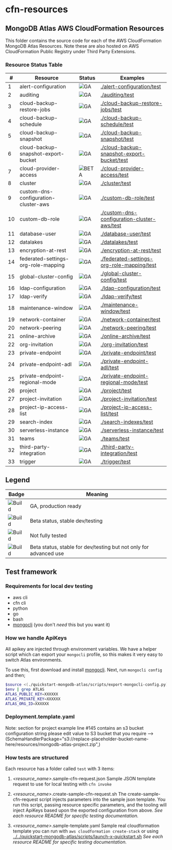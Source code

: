 # cfn-resources

## MongoDB Atlas AWS CloudFormation Resources

This folder contains the source code for each of the AWS CloudFormation 
MongoDB Atlas Resources. Note these are also hosted on AWS CloudFormation Public Registry under Third Party Extensions. 

### Resource Status Table

|#| Resource                             | Status                                             | Examples                                                                                   |
|---|--------------------------------------|----------------------------------------------------|--------------------------------------------------------------------------------------------|
| 1 | alert-configuration                  | ![GA](https://img.shields.io/badge/GA-green) | [./alert-configuration/test](./alert-configuration/test)                                   |
| 2 | auditing                             | ![GA](https://img.shields.io/badge/GA-green) | [./auditing/test](./auditing/test)                                                         |
| 3 | cloud-backup-restore-jobs            | ![GA](https://img.shields.io/badge/GA-green) | [./cloud-backup-restore-jobs/test](./cloud-backup-restore-jobs/test)                       |
| 4 | cloud-backup-schedule                | ![GA](https://img.shields.io/badge/GA-green) | [./cloud-backup-schedule/test](./cloud-backup-schedule/test)                               |
| 5 | cloud-backup-snapshot                | ![GA](https://img.shields.io/badge/GA-green) | [./cloud-backup-snapshot/test](./cloud-backup-snapshot/test)                               |
| 6 | cloud-backup-snapshot-export-bucket  | ![GA](https://img.shields.io/badge/GA-green) | [./cloud-backup-snapshot-export-bucket/test](./cloud-backup-snapshot-export-bucket/test)   |
| 7 | cloud-provider-access                | ![BETA](https://img.shields.io/badge/Beta-yellow) | [./cloud-provider-access/test](./cloud-provider-access/test)                               |
| 8 | cluster                              | ![GA](https://img.shields.io/badge/GA-green) | [./cluster/test](./cluster/test)                                                           |
| 9 | custom-dns-configuration-cluster-aws | ![GA](https://img.shields.io/badge/GA-green) | [./custom-db-role/test](./custom-db-role/test)                                             |
| 10 | custom-db-role                       | ![GA](https://img.shields.io/badge/GA-green) | [./custom-dns-configuration-cluster-aws/test](./custom-dns-configuration-cluster-aws/test) |
| 11 | database-user                        | ![GA](https://img.shields.io/badge/GA-green) | [./database-user/test](./database-user/test)                                               |
| 12 | datalakes                            | ![GA](https://img.shields.io/badge/GA-green) | [./datalakes/test](./datalakes/test)                                                       |
| 13 | encryption-at-rest                   | ![GA](https://img.shields.io/badge/GA-green) | [./encryption-at-rest/test](./encryption-at-rest/test)                                     |
| 14 | federated-settings-org-role-mapping  | ![GA](https://img.shields.io/badge/GA-green) | [./federated-settings-org-role-mapping/test](./federated-settings-org-role-mapping/test)   |
| 15 | global-cluster-config                | ![GA](https://img.shields.io/badge/GA-green) | [./global-cluster-config/test](./global-cluster-config/test)                               |
| 16 | ldap-configuration                   | ![GA](https://img.shields.io/badge/GA-green) | [./ldap-configuration/test](./ldap-configuration/test)                                     |
| 17 | ldap-verify                          | ![GA](https://img.shields.io/badge/GA-green) | [./ldap-verify/test](./ldap-verify/test)                                                   |
| 18 | maintenance-window                   | ![GA](https://img.shields.io/badge/GA-green) | [./maintenance-window/test](./maintenance-window/test)                                     |
| 19 | network-container                    | ![GA](https://img.shields.io/badge/GA-green) | [./network-container/test](./network-container/test)                                       |
| 20 | network-peering                      | ![GA](https://img.shields.io/badge/GA-green) | [./network-peering/test](./network-peering/test)                                           |
| 21 | online-archive                       | ![GA](https://img.shields.io/badge/GA-green) | [./online-archive/test](./online-archive/test)                                             |
| 22 | org-invitation                       | ![GA](https://img.shields.io/badge/GA-green) | [./org-invitation/test](./org-invitation/test)                                             |
| 23 | private-endpoint                     | ![GA](https://img.shields.io/badge/GA-green) | [./private-endpoint/test](./private-endpoint/test)                                         |
| 24 | private-endpoint-adl                 | ![GA](https://img.shields.io/badge/GA-green) | [./private-endpoint-adl/test](./private-endpoint-adl/test)                                 |
| 25 | private-endpoint-regional-mode       | ![GA](https://img.shields.io/badge/GA-green) | [./private-endpoint-regional-mode/test](./private-endpoint-regional-mode/test)             |
| 26 | project                              | ![GA](https://img.shields.io/badge/GA-green) | [./project/test](./project/test)                                                           |
| 27 | project-invitation                   | ![GA](https://img.shields.io/badge/GA-green) | [./project-invitation/test](./project-invitation/test)                                     |
| 28 | project-ip-access-list               | ![GA](https://img.shields.io/badge/GA-green) | [./project-ip-access-list/test](./project-ip-access-list/test)                             |
| 29 | search-index                         | ![GA](https://img.shields.io/badge/GA-green) | [./search-indexes/test](./search-indexes/test)                                             |
| 30 | serverless-instance                  | ![GA](https://img.shields.io/badge/GA-green) | [./serverless-instance/test](./serverless-instance/test)                                   |
| 31 | teams                                | ![GA](https://img.shields.io/badge/GA-green) | [./teams/test](./teams/test)                                                               |
| 32 | third-party-integration              | ![GA](https://img.shields.io/badge/GA-green) | [./third-party-integration/test](./third-party-integration/test)                           |
| 33 | trigger                              | ![GA](https://img.shields.io/badge/GA-green) | [./trigger/test](./trigger/test)                                                           

Legend
---
| Badge | Meaning |
| --- | --- |
| ![Build](https://img.shields.io/badge/GA-green) | GA, production ready |
| ![Build](https://img.shields.io/badge/Beta-yellow) | Beta status, stable dev/testing |
| ![Build](https://img.shields.io/badge/Unstable-orange) | Not fully tested |
| ![Build](https://img.shields.io/badge/Beta-Admin-grey) | Beta status, stable for dev/testing but not only for advanced use |

## Test framework

### Requirements for local dev testing

* aws cli
* cfn cli
* python
* go
* bash
* [mongocli](https://github.com/mongodb/mongocli) (you don't *need* this but you want it)

### How we handle ApiKeys

All apikey are injected through environment variables. 
We have a helper script which can export your `mongocli` profile, so this makes it very easy to switch Atlas environments.

To use this, first download and install [mongocli](mongocli).
Next, run `mongocli config` and then;

```bash
$source <(./quickstart-mongodb-atlas/scripts/export-mongocli-config.py)
$env | grep ATLAS
ATLAS_PUBLIC_KEY=XXXXXX
ATLAS_PRIVATE_KEY=XXXXXX
ATLAS_ORG_ID=XXXXXX
```

### Deployment.template.yaml
Note: section for project example line #145 contains an s3 bucket  configuration string please edit value to S3 bucket that you require -->  (SchemaHandlerPackage="s3://replace-placeholder-bucket-name-here/resources/mongodb-atlas-project.zip",)

### How tests are structured

Each resource has a folder called `test` with 3 items:

1. *<resource_name>*.sample-cfn-request.json
        Sample JSON template request to use for local testing with `cfn invoke`

2. *<resource_name>*.create-sample-cfn-request.sh
        The create-sample-cfn-request script injects parameters into the sample json template. You run this script, passing resource specific parameters, and the tooling will inject ApiKeys based upon the exported configuration from above. 
        _See each resource README for specific testing documentation._

3. *<resource_name>*.sample-template.yaml
        Sample real cloudformation template you can run with `aws cloudformation create-stack` or using  [../../quickstart-mongodb-atlas/scripts/launch-x-quickstart.sh]( ../../quickstart-mongodb-atlas/scripts/launch-x-quickstart.sh) 
        _See each resource README for specific testing documentation._




